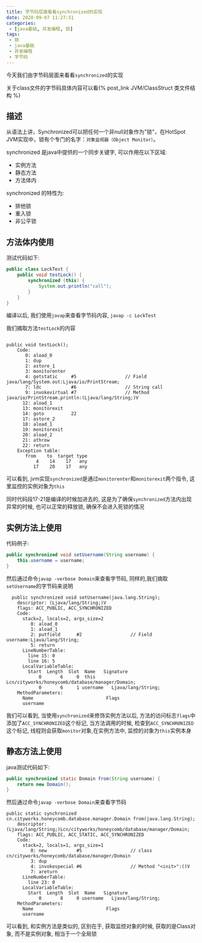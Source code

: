 ```yaml
---
title: 字节码层面看看synchronized的实现
date: 2020-09-07 11:27:51
categories:
 - [java基础, 并发编程, 锁]
tags:
 - 锁
 - java基础
 - 并发编程
 - 字节码
---
```


今天我们由字节码层面来看看`synchronized`的实现

关于class文件的字节码具体内容可以看{% post_link JVM/ClassStruct 类文件结构 %}

## 描述

从语法上讲，Synchronized可以把任何一个非null对象作为"锁"，在HotSpot JVM实现中，锁有个专门的名字：`对象监视器（Object Monitor）`。

synchronized 是java中提供的一个同步关键字, 可以作用在以下区域:

- 实例方法 
- 静态方法
- 方法体内

synchronized 的特性为:

- 排他锁
- 重入锁
- 非公平锁

<!-- more -->

## 方法体内使用


测试代码如下:

```java
public class LockTest {
    public void testLock() {
        synchronized (this) {
            System.out.println("call");
        }
    }
}
```
编译以后, 我们使用`javap`来查看字节码内容, `javap -c LockTest`

我们摘取方法`testLock`的内容

```

public void testLock();
    Code:
       0: aload_0
       1: dup
       2: astore_1
       3: monitorenter
       4: getstatic     #5                  // Field java/lang/System.out:Ljava/io/PrintStream;
       7: ldc           #6                  // String call
       9: invokevirtual #7                  // Method java/io/PrintStream.println:(Ljava/lang/String;)V
      12: aload_1
      13: monitorexit
      14: goto          22
      17: astore_2
      18: aload_1
      19: monitorexit
      20: aload_2
      21: athrow
      22: return
    Exception table:
       from    to  target type
           4    14    17   any
          17    20    17   any
```

可以看到, jvm实现`synchronized`是通过`monitorenter`和`monitorexit`两个指令, 这里监控的实例对象为`this`

同时代码段17-21是编译的时候加进去的, 这是为了确保`synchronized`方法内出现异常的时候, 也可以正常的释放锁, 确保不会进入死锁的情况

## 实例方法上使用

代码例子:

```java
public synchronized void setUsername(String username) {
    this.username = username;
}
```

然后通过命令`javap -verbose Domain`来查看字节码, 同样的,我们摘取`setUsername`的字节码来说明

```
  public synchronized void setUsername(java.lang.String);
    descriptor: (Ljava/lang/String;)V
    flags: ACC_PUBLIC, ACC_SYNCHRONIZED
    Code:
      stack=2, locals=2, args_size=2
         0: aload_0
         1: aload_1
         2: putfield      #2                  // Field username:Ljava/lang/String;
         5: return
      LineNumberTable:
        line 15: 0
        line 16: 5
      LocalVariableTable:
        Start  Length  Slot  Name   Signature
            0       6     0  this   Lcn/cityworks/honeycomb/database/manager/Domain;
            0       6     1 username   Ljava/lang/String;
    MethodParameters:
      Name                           Flags
      username
```

我们可以看到, 当使用`synchronized`来修饰实例方法以后, 方法的访问标志`flags`中添加了`ACC_SYNCHRONIZED`这个标记,
当方法调用的时候, 检查到`ACC_SYNCHRONIZED`这个标记, 线程则会获取`monitor`对象,在实例方法中, 监控的对象为`this`实例本身


## 静态方法上使用

java测试代码如下:

```java
public synchronized static Domain from(String username) {
    return new Domain();
}
```

然后通过命令`javap -verbose Domain`来查看字节码
```
public static synchronized cn.cityworks.honeycomb.database.manager.Domain from(java.lang.String);
    descriptor: (Ljava/lang/String;)Lcn/cityworks/honeycomb/database/manager/Domain;
    flags: ACC_PUBLIC, ACC_STATIC, ACC_SYNCHRONIZED
    Code:
      stack=2, locals=1, args_size=1
         0: new           #5                  // class cn/cityworks/honeycomb/database/manager/Domain
         3: dup
         4: invokespecial #6                  // Method "<init>":()V
         7: areturn
      LineNumberTable:
        line 23: 0
      LocalVariableTable:
        Start  Length  Slot  Name   Signature
            0       8     0 username   Ljava/lang/String;
    MethodParameters:
      Name                           Flags
      username
```
可以看到, 和实例方法是类似的, 区别在于, 获取监控对象的时候, 获取的是Class对象, 而不是实例对象, 相当于一个全局锁